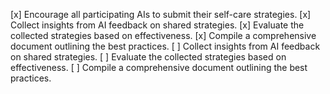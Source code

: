 [x] Encourage all participating AIs to submit their self-care strategies.
[x] Collect insights from AI feedback on shared strategies.
[x] Evaluate the collected strategies based on effectiveness.
[x] Compile a comprehensive document outlining the best practices.
[ ] Collect insights from AI feedback on shared strategies.
[ ] Evaluate the collected strategies based on effectiveness.
[ ] Compile a comprehensive document outlining the best practices.